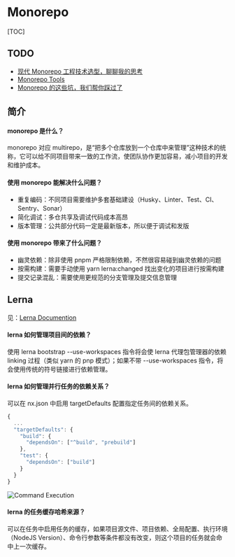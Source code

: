 # Monorepo

[TOC]

## TODO

* [现代 Monorepo 工程技术选型，聊聊我的思考](https://juejin.cn/post/7102452341210611720)
* [Monorepo Tools](https://monorepo.tools/)
* [Monorepo 的这些坑，我们帮你踩过了](https://juejin.cn/post/6972139870231724045)

## 简介

#### monorepo 是什么？

monorepo 对应 multirepo，是“把多个仓库放到一个仓库中来管理”这种技术的统称，它可以给不同项目带来一致的工作流，使团队协作更加容易，减小项目的开发和维护成本。

#### 使用 monorepo 能解决什么问题？

* 重复编码：不同项目需要维护多套基础建设（Husky、Linter、Test、CI、Sentry、Sonar）
* 简化调试：多仓共享及调试代码成本高昂
* 版本管理：公共部分代码一定是最新版本，所以便于调试和发版

#### 使用 monorepo 带来了什么问题？

* 幽灵依赖：除非使用 pnpm 严格限制依赖，不然很容易碰到幽灵依赖的问题
* 按需构建：需要手动使用 yarn lerna:changed 找出变化的项目进行按需构建
* 提交记录混乱：需要使用更规范的分支管理及提交信息管理

## Lerna

见：[Lerna Documention](https://lerna.js.org/docs/introduction)

#### lerna 如何管理项目间的依赖？

使用 lerna bootstrap --use-workspaces 指令将会使 lerna 代理包管理器的依赖 linking 过程（类似 yarn 的 pnp 模式）；如果不带 --use-workspaces 指令，将会使用传统的符号链接进行依赖管理。

#### lerna 如何管理并行任务的依赖关系？

可以在 nx.json 中启用 targetDefaults 配置指定任务间的依赖关系。

```js
{
  ...
  "targetDefaults": {
    "build": {
      "dependsOn": ["^build", "prebuild"]
    },
    "test": {
      "dependsOn": ["build"]
    }
  }
}
```

![[Command Execution](https://lerna.js.org/docs/concepts/task-pipeline-configuration)](https://mgear-image.oss-cn-shanghai.aliyuncs.com/image/other/20221005225436.png)

#### lerna 的任务缓存哈希来源？

可以在任务中启用任务的缓存，如果项目源文件、项目依赖、全局配置、执行环境（NodeJS Version）、命令行参数等条件都没有改变，则这个项目的任务就会命中上一次缓存。